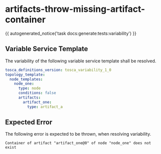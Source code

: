 # artifacts-throw-missing-artifact-container

{{ autogenerated_notice('task docs:generate:tests:variability') }}


## Variable Service Template

The variability of the following variable service template shall be resolved.

```yaml linenums="1"
tosca_definitions_version: tosca_variability_1_0
topology_template:
  node_templates:
    node_one:
      type: node
      conditions: false
      artifacts:
        artifact_one:
          type: artifact_a
```





## Expected Error

The following error is expected to be thrown, when resolving variability.

```text linenums="1"
Container of artifact "artifact_one@0" of node "node_one" does not exist
```
